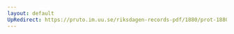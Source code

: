 ```yaml
---
layout: default
UpRedirect: https://pruto.im.uu.se/riksdagen-records-pdf/1880/prot-1880--ak--032/prot-1880--ak--032_015.pdf
---
```


